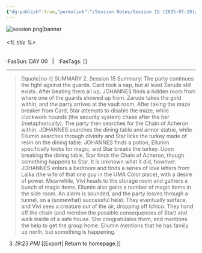 ```yaml
---
{"dg-publish":true,"permalink":"/Session Notes/Session 15 (2025-07-19)/"}
---
```



![session.png|banner](/img/user/Assets/Images/Session.png)
###### <% title %>
<span class="sub2">:FasSun: DAY 00 &nbsp; | &nbsp; :FasTags: []</span>
___

> [!quote|no-t] SUMMARY
>2. Session 15 Summary:  The party continues the fight against the guards. Card took a nap, but at least Zarude still exists. After beating them all up, JOHANNES finds a hidden room from where one of the guards showed up from. Zarude takes the gold within, and the party arrives at the vault room. After taking the maze breaker from Card, Star attempts to disable the maze, while clockwork hounds (the security system) chase after the her (metaphorically).  The party then searches for the Chain of Acheron within. JOHANNES searches the dining table and armor statue, while Ellumin searches through divinity and Star licks the turkey made of resin on the dining table. JOHANNES finds a potion, Ellumin specifically looks for magic, and Star breaks the turkey. Upon breaking the dining table, Star finds the Chain of Acheron, though something happens to Star. It is unknown what it did, however. JOHANNES enters a bedroom and finds a series of love letters from Laika (the wife of that one guy in the UMA Color place), with a desire of power.  Meanwhile, Vivi heads to the storage room and gathers a bunch of magic items. Ellumin also gains a number of magic items in the side room.  An alarm is sounded, and the party leaves through a tunnel, on a (somewhat) successful heist. They eventually surface, and Vivi sees a creature out of the air, dropping off Ichico. They hand off the chain (and mention the possible consequences of Star) and walk inside of a safe house. She congratulates them, and mentions the help to get the group home.  Ellumin mentions that he has family up north, but something is happening.`
    
3. _[_9:23 PM_]_
[[Export\| Return to homepage.]]